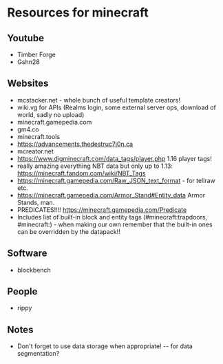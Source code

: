 # Resources for minecraft

## Youtube
- Timber Forge
- Gshn28

## Websites
- mcstacker.net - whole bunch of useful template creators!
- wiki.vg for APIs (Realms login, some external server ops, download of world, sadly no upload)
- minecraft.gamepedia.com
- gm4.co
- minecraft.tools
- https://advancements.thedestruc7i0n.ca
- mcreator.net
- https://www.digminecraft.com/data_tags/player.php 1.16 player tags!
- really amazing everything NBT data but only up to 1.13: https://minecraft.fandom.com/wiki/NBT_Tags
- https://minecraft.gamepedia.com/Raw_JSON_text_format - for tellraw etc.
- https://minecraft.gamepedia.com/Armor_Stand#Entity_data Armor Stands, man.
- PREDICATES!!!! https://minecraft.gamepedia.com/Predicate
- Includes list of built-in block and entity tags (#minecraft:trapdoors, #minecraft:) - when making our own remember that the built-in ones can be overridden by the datapack!!

## Software
- blockbench

## People
- rippy

## Notes
- Don't forget to use data storage when appropriate! -- for data segmentation?